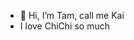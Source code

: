 - 👋 Hi, I’m Tam, call me Kai
- I love ChiChi so much

<!---
tamn0310/tamn0310 is a ✨ special ✨ repository because its `README.md` (this file) appears on your GitHub profile.
You can click the Preview link to take a look at your changes.
--->
